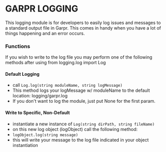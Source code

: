 # GARPR LOGGING
This logging module is for developers to easily log issues and messages to a standard output file in Garpr.
This comes in handy when you have a lot of things happening and an error occurs.

### Functions
If you wish to write to the log file you may perform one of the following methods after using
from logging.log import Log

#### Default Logging
- call ```Log.log(string moduleName, string logMessage)```
- This method logs your logMessage w/ moduleName to the default location: logging/garpr.log
- If you don't want to log the module, just put None for the first param.

#### Write to Specific, Non-Default
- instantiate a new instance of ```Log(string dirPath, string fileName)```
- on this new log object (logObject) call the following method:
- ```logObject.log(string message)```
- this will write your message to the log file indicated in your object instantiation
